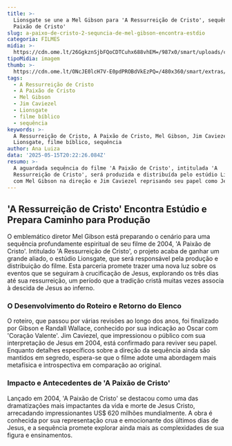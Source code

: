 ```yaml
---
title: >-
  Lionsgate se une a Mel Gibson para 'A Ressurreição de Cristo', sequência de 'A
  Paixão de Cristo'
slug: a-paixo-de-cristo-2-sequncia-de-mel-gibson-encontra-estdio
categoria: FILMES
midia: >-
  https://cdn.ome.lt/26GgkznSjbFQoCDTCuhx688vhEM=/987x0/smart/uploads/conteudo/fotos/02_I2ofEMY.jpg
tipoMidia: imagem
thumb: >-
  https://cdn.ome.lt/ONcJE0lcH7V-E0pdPROBdVkEzPQ=/480x360/smart/extras/conteudos/Captura_de_tela_2025-05-15_164025.png
tags:
  - A Ressurreição de Cristo
  - A Paixão de Cristo
  - Mel Gibson
  - Jim Caviezel
  - Lionsgate
  - filme bíblico
  - sequência
keywords: >-
  A Ressurreição de Cristo, A Paixão de Cristo, Mel Gibson, Jim Caviezel,
  Lionsgate, filme bíblico, sequência
author: Ana Luiza
data: '2025-05-15T20:22:26.084Z'
resumo: >-
  A aguardada sequência do filme 'A Paixão de Cristo', intitulada 'A
  Ressurreição de Cristo', será produzida e distribuída pelo estúdio Lionsgate,
  com Mel Gibson na direção e Jim Caviezel reprisando seu papel como Jesus.
---
```


## 'A Ressurreição de Cristo' Encontra Estúdio e Prepara Caminho para Produção

O emblemático diretor Mel Gibson está preparando o cenário para uma sequência profundamente espiritual de seu filme de 2004, 'A Paixão de Cristo'. Intitulado 'A Ressurreição de Cristo', o projeto acaba de ganhar um grande aliado, o estúdio Lionsgate, que será responsável pela produção e distribuição do filme. Esta parceria promete trazer uma nova luz sobre os eventos que se seguiram à crucificação de Jesus, explorando os três dias até sua ressurreição, um período que a tradição cristã muitas vezes associa à descida de Jesus ao inferno.

### O Desenvolvimento do Roteiro e Retorno do Elenco

O roteiro, que passou por várias revisões ao longo dos anos, foi finalizado por Gibson e Randall Wallace, conhecido por sua indicação ao Oscar com 'Coração Valente'. Jim Caviezel, que impressionou o público com sua interpretação de Jesus em 2004, está confirmado para reviver seu papel. Enquanto detalhes específicos sobre a direção da sequência ainda são mantidos em segredo, espera-se que o filme adote uma abordagem mais metafísica e introspectiva em comparação ao original.

### Impacto e Antecedentes de 'A Paixão de Cristo'

Lançado em 2004, 'A Paixão de Cristo' se destacou como uma das dramatizações mais impactantes da vida e morte de Jesus Cristo, arrecadando impressionantes US$ 620 milhões mundialmente. A obra é conhecida por sua representação crua e emocionante dos últimos dias de Jesus, e a sequência promete explorar ainda mais as complexidades de sua figura e ensinamentos.
